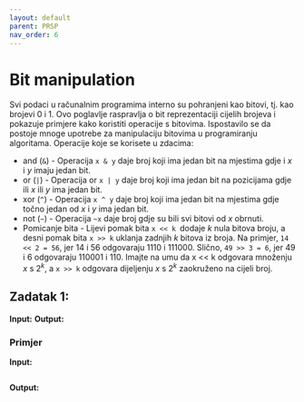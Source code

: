 ```yaml
---
layout: default
parent: PRSP
nav_order: 6
---
```


# Bit manipulation
Svi podaci u računalnim programima interno su pohranjeni kao bitovi, tj. kao brojevi 0 i 1. Ovo poglavlje raspravlja o bit reprezentaciji cijelih brojeva i pokazuje primjere kako koristiti operacije s bitovima. Ispostavilo se da postoje mnoge upotrebe za manipulaciju bitovima u programiranju algoritama. Operacije koje se korisete u zdacima:
- and (`&`) - Operacija `x & y` daje broj koji ima jedan bit na mjestima gdje i $x$ i $y$ imaju jedan bit. 
- or (`|`) - Operacija or `x | y` daje broj koji ima jedan bit na pozicijama gdje ili $x$ ili $y$ ima jedan bit.
- xor (`^`) - Operacija `x ^ y` daje broj koji ima jedan bit na mjestima gdje točno jedan od $x$ i $y$ ima jedan bit.
- not (`~`) - Operacija `~x` daje broj gdje su bili svi bitovi od $x$
obrnuti.
- Pomicanje bita - Lijevi pomak bita `x << k `dodaje $k$ nula bitova broju, a desni pomak bita `x >> k` uklanja zadnjih $k$ bitova iz broja. Na primjer, `14 << 2 = 56`, jer 14 i 56 odgovaraju 1110 i 111000. Slično, `49 >> 3 = 6`, jer 49 i 6 odgovaraju 110001 i 110. Imajte na umu da x << k odgovara množenju $x$ s $2^k$, a `x >> k` odgovara dijeljenju $x$ s $2^k$ zaokruženo na cijeli broj.



## Zadatak 1: 

**Input:**
**Output:**

### Primjer
**Input:**
```
```
**Output:**
```
```